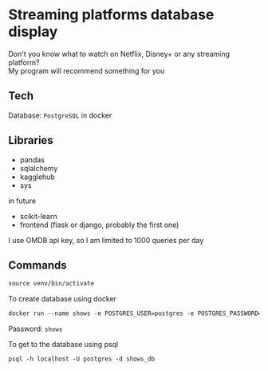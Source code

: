 # Streaming platforms database display

Don't you know what to watch on Netflix, Disney+ or any streaming platform? <br/>
My program will recommend something for you

## Tech
Database: `PostgreSQL` in docker

## Libraries
- pandas
- sqlalchemy
- kagglehub
- sys

in future

- scikit-learn
- frontend (flask or django, probably the first one)


I use OMDB api key, so I am limited to 1000 queries per day
## Commands

```md
source venv/bin/activate
```

To create database using docker
```md
docker run --name shows -e POSTGRES_USER=postgres -e POSTGRES_PASSWORD=shows -e POSTGRES_DB=shows_db -p 5432:5432 -d postgres
```

Password: `shows`

To get to the database using psql
```md
psql -h localhost -U postgres -d shows_db
```
